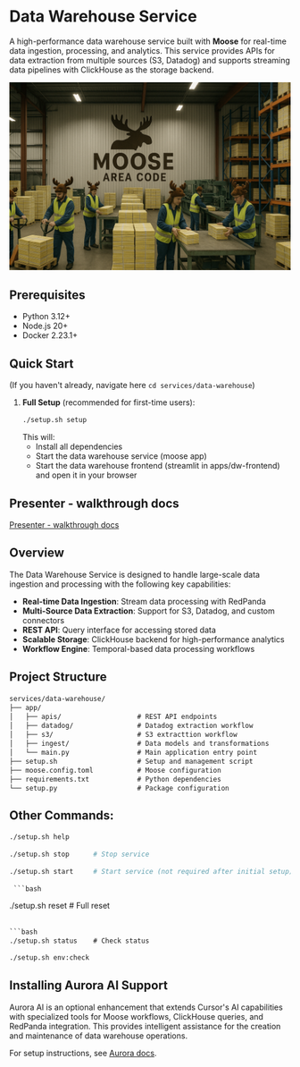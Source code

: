 # Data Warehouse Service

A high-performance data warehouse service built with **Moose** for real-time data ingestion, processing, and analytics. This service provides APIs for data extraction from multiple sources (S3, Datadog) and supports streaming data pipelines with ClickHouse as the storage backend.

![dw-logo.png](dw-logo.png)

## Prerequisites

- Python 3.12+
- Node.js 20+
- Docker 2.23.1+

## Quick Start

(If you haven't already, navigate here `cd services/data-warehouse`)

1. **Full Setup** (recommended for first-time users):
   ```bash
   ./setup.sh setup
   ```
   This will:
   - Install all dependencies
   - Start the data warehouse service (moose app)
   - Start the data warehouse frontend (streamlit in apps/dw-frontend) and open it in your browser


## Presenter - walkthrough docs

[Presenter - walkthrough docs](./docs/README.md)

## Overview

The Data Warehouse Service is designed to handle large-scale data ingestion and processing with the following key capabilities:

- **Real-time Data Ingestion**: Stream data processing with RedPanda
- **Multi-Source Data Extraction**: Support for S3, Datadog, and custom connectors
- **REST API**: Query interface for accessing stored data
- **Scalable Storage**: ClickHouse backend for high-performance analytics
- **Workflow Engine**: Temporal-based data processing workflows

## Project Structure

```
services/data-warehouse/
├── app/
│   ├── apis/                   # REST API endpoints
│   ├── datadog/                # Datadog extraction workflow
│   ├── s3/                     # S3 extracttion workflow
│   ├── ingest/                 # Data models and transformations
│   └── main.py                 # Main application entry point
├── setup.sh                    # Setup and management script
├── moose.config.toml           # Moose configuration
├── requirements.txt            # Python dependencies
└── setup.py                    # Package configuration
```


## Other Commands:

   ```bash
   ./setup.sh help
   ```

   ```bash
   ./setup.sh stop      # Stop service 
   ```

   ```bash
   ./setup.sh start     # Start service (not required after initial setup)
   ```

     ```bash
   ./setup.sh reset     # Full reset 
   ```

   ```bash
   ./setup.sh status    # Check status
   ```

   ```bash
   ./setup.sh env:check
   ```

## Installing Aurora AI Support

Aurora AI is an optional enhancement that extends Cursor's AI capabilities with specialized tools for Moose workflows, ClickHouse queries, and RedPanda integration. This provides intelligent assistance for the creation and maintenance of data warehouse operations.

For setup instructions, see [Aurora docs](https://docs.fiveonefour.com/aurora).